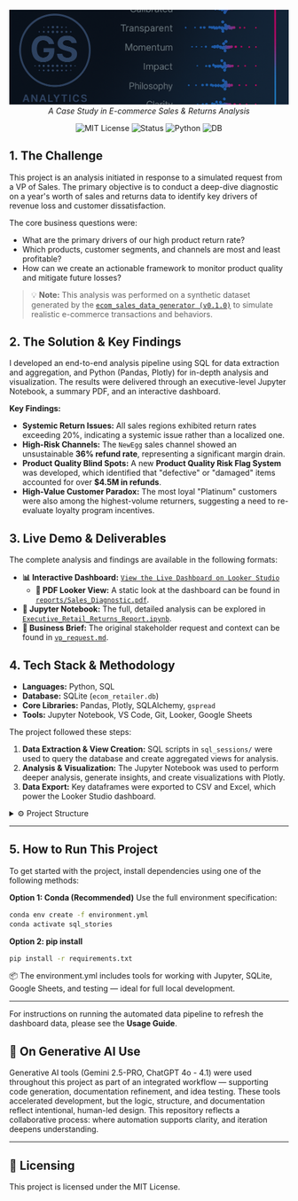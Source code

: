 <p align="center">
  <img src="repo_files/dark_logo_banner.png" width="1000"/>
  <br>
  <em>A Case Study in E-commerce Sales & Returns Analysis</em>
</p>

<p align="center">
  <img alt="MIT License" src="https://img.shields.io/badge/license-MIT-blue">
  <img alt="Status" src="https://img.shields.io/badge/status-complete-brightgreen">
  <img alt="Python" src="https://img.shields.io/badge/python-3.9-blue.svg">
  <img alt="DB" src="https://img.shields.io/badge/database-SQLite-orange.svg">
</p>

## 1. The Challenge

This project is an analysis initiated in response to a simulated request from a VP of Sales. The primary objective is to conduct a deep-dive diagnostic on a year's worth of sales and returns data to identify key drivers of revenue loss and customer dissatisfaction.

The core business questions were:
- What are the primary drivers of our high product return rate?
- Which products, customer segments, and channels are most and least profitable?
- How can we create an actionable framework to monitor product quality and mitigate future losses?

> 💡 **Note:** This analysis was performed on a synthetic dataset generated by the [`ecom_sales_data_generator (v0.1.0)`](https://github.com/G-Schumacher44/ecom_sales_data_generator) to simulate realistic e-commerce transactions and behaviors.

## 2. The Solution & Key Findings

I developed an end-to-end analysis pipeline using SQL for data extraction and aggregation, and Python (Pandas, Plotly) for in-depth analysis and visualization. The results were delivered through an executive-level Jupyter Notebook, a summary PDF, and an interactive dashboard.

**Key Findings:**
- **Systemic Return Issues:** All sales regions exhibited return rates exceeding 20%, indicating a systemic issue rather than a localized one.
- **High-Risk Channels:** The `NewEgg` sales channel showed an unsustainable **36% refund rate**, representing a significant margin drain.
- **Product Quality Blind Spots:** A new **Product Quality Risk Flag System** was developed, which identified that "defective" or "damaged" items accounted for over **$4.5M in refunds**.
- **High-Value Customer Paradox:** The most loyal "Platinum" customers were also among the highest-volume returners, suggesting a need to re-evaluate loyalty program incentives.

## 3. Live Demo & Deliverables

The complete analysis and findings are available in the following formats:

*   **📊 Interactive Dashboard:** [`View the Live Dashboard on Looker Studio`](https://lookerstudio.google.com/reporting/e5f1454c-c8e4-481f-9ac8-375a3bdd289c)
    *   **📄 PDF Looker View:** A static look at the dashboard can be found in [`reports/Sales_Diagnostic.pdf`](reports/Sales_Diagnostic.pdf).
*   **📓 Jupyter Notebook:** The full, detailed analysis can be explored in [`Executive_Retail_Returns_Report.ipynb`](Executive_Retail_Returns_Report.ipynb).
*   **📝 Business Brief:** The original stakeholder request and context can be found in [`vp_request.md`](vp_request.md).

## 4. Tech Stack & Methodology

*   **Languages:** Python, SQL
*   **Database:** SQLite (`ecom_retailer.db`)
*   **Core Libraries:** Pandas, Plotly, SQLAlchemy, `gspread`
*   **Tools:** Jupyter Notebook, VS Code, Git, Looker, Google Sheets

The project followed these steps:
1.  **Data Extraction & View Creation:** SQL scripts in `sql_sessions/` were used to query the database and create aggregated views for analysis.
2.  **Analysis & Visualization:** The Jupyter Notebook was used to perform deeper analysis, generate insights, and create visualizations with Plotly.
3.  **Data Export:** Key dataframes were exported to CSV and Excel, which power the Looker Studio dashboard.

<details>
<summary>⚙️ Project Structure</summary>

# 📂 Repository Map

```text
.
├── output_data/                     # Exported analysis or pipeline outputs
├── repo_files/                      # Project assets (branding, banners, etc.)
├── reports/                         # Generated reports and summaries
├── scripts/                         # Utility and pipeline scripts
│   ├── check_db.py                  # Validate SQLite database schema
│   ├── csv_to_xlsx.py               # Convert CSV exports to Excel format
│   └── g_drive_uploader.py          # Upload results to Google Drive/Sheets
├── sql_sessions/                    # SQL build + analysis sessions
│   ├── build_all_dashboards.sql     # Master script to create dashboards
│   ├── cleanup_vp_req.sql           # Cleanup queries for VP request workflow
│   ├── eda_cleaning.session.sql     # SQL session: cleaning
│   ├── eda_core_metrics.session.sql # SQL session: core metrics
│   ├── eda_logistics_summary.session.sql # SQL session: logistics summary
│   ├── eda_segementation.session.sql     # SQL session: segmentation analysis
│   ├── export_cleaned_tables.sql    # Export cleaned tables
│   ├── export_views.sql             # Export final views
│   └── run_all.sh                   # Bash script to run all SQL sessions
├── .gitattributes
├── .gitignore
├── ecom_retailer.db                 # Pre-built SQLite database
├── Executive_Retail_Returns_Report.ipynb # Jupyter notebook: executive analysis
├── README.md                        # Main project introduction
├── run_story.sh                     # Master script to run pipeline
├── secrets.yaml                     # Secrets configuration (local use)
├── stories_config.yaml              # Config for story-specific pipelines
├── USAGE.md                         # Usage guide / documentation
└── vp_request.md                    # VP request case notes
```

</details>

___

## 5. How to Run This Project

To get started with the project, install dependencies using one of the following methods:

**Option 1: Conda (Recommended)**
Use the full environment specification:
```bash
conda env create -f environment.yml
conda activate sql_stories
```
**Option 2: pip install**

```bash
pip install -r requirements.txt
```

📦 The environment.yml includes tools for working with Jupyter, SQLite, Google Sheets, and testing — ideal for full local development.
___

For instructions on running the automated data pipeline to refresh the dashboard data, please see the **Usage Guide**.

## 🤝 On Generative AI Use

Generative AI tools (Gemini 2.5-PRO, ChatGPT 4o - 4.1) were used throughout this project as part of an integrated workflow — supporting code generation, documentation refinement, and idea testing. These tools accelerated development, but the logic, structure, and documentation reflect intentional, human-led design. This repository reflects a collaborative process: where automation supports clarity, and iteration deepens understanding.

---

## 📜 Licensing

This project is licensed under the MIT License.